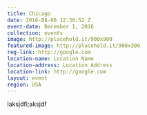 ```yaml
---
title: Chicago
date: 2016-08-08 12:36:52 Z
event-date: December 1, 2016
collection: events
image: http://placehold.it/900x900
featured-image: http://placehold.it/900x300
reg-link: http://google.com
location-name: Location Name
location-address: Location Address
location-link: http://google.com
layout: event
region: USA
---
```


laksjdfl;aksjdf
